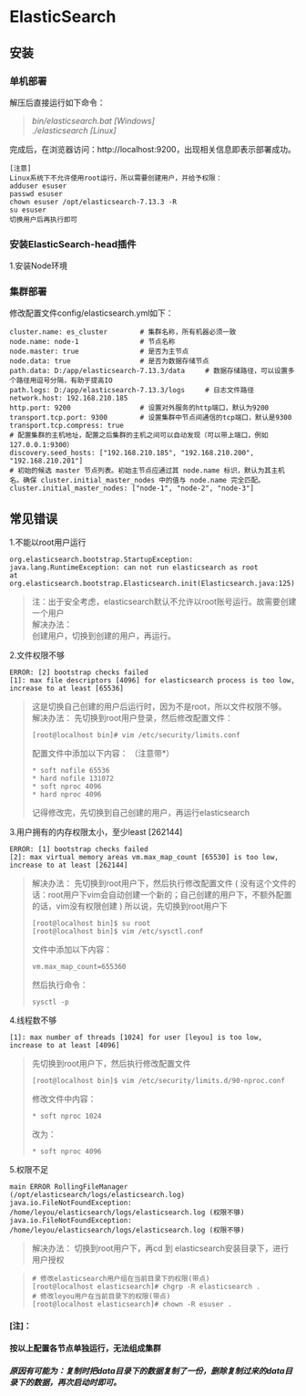 # ElasticSearch

## 安装

### 单机部署  
解压后直接运行如下命令：
> _bin/elasticsearch.bat        [Windows]_  
> _./elasticsearch              [Linux]_  

完成后，在浏览器访问：http://localhost:9200，出现相关信息即表示部署成功。  

```text
[注意]
Linux系统下不允许使用root运行，所以需要创建用户，并给予权限：  
adduser esuser
passwd esuser
chown esuser /opt/elasticsearch-7.13.3 -R
su esuser
切换用户后再执行即可
```
### 安装ElasticSearch-head插件
1.安装Node环境
### 集群部署

修改配置文件config/elasticsearch.yml如下：
```text
cluster.name: es_cluster        # 集群名称，所有机器必须一致
node.name: node-1               # 节点名称
node.master: true               # 是否为主节点
node.data: true                 # 是否为数据存储节点
path.data: D:/app/elasticsearch-7.13.3/data     # 数据存储路径，可以设置多个路径用逗号分隔，有助于提高IO
path.logs: D:/app/elasticsearch-7.13.3/logs     # 日志文件路径
network.host: 192.168.210.185
http.port: 9200                 # 设置对外服务的http端口，默认为9200
transport.tcp.port: 9300        # 设置集群中节点间通信的tcp端口，默认是9300
transport.tcp.compress: true
# 配置集群的主机地址，配置之后集群的主机之间可以自动发现（可以带上端口，例如 127.0.0.1:9300）
discovery.seed_hosts: ["192.168.210.185", "192.168.210.200", "192.168.210.201"]
# 初始的候选 master 节点列表。初始主节点应通过其 node.name 标识，默认为其主机名。确保 cluster.initial_master_nodes 中的值与 node.name 完全匹配。
cluster.initial_master_nodes: ["node-1", "node-2", "node-3"]
```


## 常见错误
1.不能以root用户运行
```text
org.elasticsearch.bootstrap.StartupException: 
java.lang.RuntimeException: can not run elasticsearch as root
at org.elasticsearch.bootstrap.Elasticsearch.init(Elasticsearch.java:125)
```
> 注：出于安全考虑，elasticsearch默认不允许以root账号运行。故需要创建一个用户  
解决办法：  
创建用户，切换到创建的用户，再运行。  

2.文件权限不够  
```text
ERROR: [2] bootstrap checks failed
[1]: max file descriptors [4096] for elasticsearch process is too low, increase to at least [65536]
```
> 这是切换自己创建的用户后运行时，因为不是root，所以文件权限不够。
解决办法：
先切换到root用户登录，然后修改配置文件：
> ```text
> [root@localhost bin]# vim /etc/security/limits.conf
> ```
> 配置文件中添加以下内容： （注意带*）
> ```text
> * soft nofile 65536
> * hard nofile 131072
> * soft nproc 4096
> * hard nproc 4096
> ```
> 记得修改完，先切换到自己创建的用户，再运行elasticsearch

3.用户拥有的内存权限太小，至少least [262144]
```text
ERROR: [1] bootstrap checks failed
[2]: max virtual memory areas vm.max_map_count [65530] is too low, increase to at least [262144]
```
> 解决办法：
> 先切换到root用户下，然后执行修改配置文件
> ( 没有这个文件的话：root用户下vim会自动创建一个新的；自己创建的用户下，不额外配置的话，vim没有权限创建 )
> 所以说，先切换到root用户下
> ```text
> [root@localhost bin]$ su root
> [root@localhost bin]$ vim /etc/sysctl.conf
> ```
> 文件中添加以下内容：
> ```text
> vm.max_map_count=655360
> ```
> 然后执行命令：
> ```text
> sysctl ‐p
> ```

4.线程数不够
```text
[1]: max number of threads [1024] for user [leyou] is too low, increase to at least [4096]
```

> 先切换到root用户下，然后执行修改配置文件
> ```text
> [root@localhost bin]$ vim /etc/security/limits.d/90‐nproc.conf
> ```
> 修改文件中内容：
> ```text
> * soft nproc 1024
> ```
> 改为：
> ```text
> * soft nproc 4096
> ```

5.权限不足
```text
main ERROR RollingFileManager 
(/opt/elasticsearch/logs/elasticsearch.log) 
java.io.FileNotFoundException: /home/leyou/elasticsearch/logs/elasticsearch.log (权限不够) 
java.io.FileNotFoundException: /home/leyou/elasticsearch/logs/elasticsearch.log (权限不够)
```
> 解决办法：
> 切换到root用户下，再cd 到 elasticsearch安装目录下，进行用户授权

> ```text
> # 修改elasticsearch用户组在当前目录下的权限(带点)
> [root@localhost elasticsearch]# chgrp -R elasticsearch .
> # 修改leyou用户在当前目录下的权限(带点)
> [root@localhost elasticsearch]# chown -R esuser .
> ```

#### [注]：
#### 按以上配置各节点单独运行，无法组成集群  
#### _原因有可能为：复制时把data目录下的数据复制了一份，删除复制过来的data目录下的数据，再次启动时即可。_  